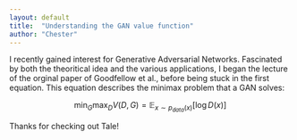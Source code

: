 ```yaml
---
layout: default
title:  "Understanding the GAN value function"
author: "Chester"
---
```


I recently gained interest for Generative Adversarial Networks. Fascinated by both the theoritical idea and the various applications, I began the lecture of the orginal paper of Goodfellow et al., before being stuck in the first equation. This equation describes the minimax problem that a GAN solves:

$$ \min_G \max_D V(D,G) = \mathbb{E}_{x \sim p_{data}(x)} [\log D(x)]$$ 

Thanks for checking out Tale!
